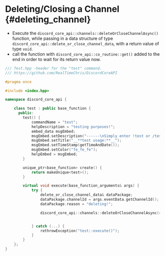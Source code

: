 Deleting/Closing a Channel {#deleting_channel}
============
- Execute the `discord_core_api::channels::deleteOrCloseChannelAsync()` function, while passing in a data structure of type `discord_core_api::delete_or_close_channel_data`, with a return value of type `void`.
- call the function with `discord_core_api::co_routine::get()` added to the end in order to wait for its return value now.

```cpp
/// Test.hpp -header for the "test" command.
/// https://github.com/RealTimeChris/DiscordCoreAPI

#pragma once

#include <index.hpp>

namespace discord_core_api {

	class test : public base_function {
	  public:
		test() {
			commandName = "test";
			helpDescription = "testing purposes!";
			embed_data msgEmbed;
			msgEmbed.setDescription("------\nSimply enter !test or /test!\n------");
			msgEmbed.setTitle("__**test usage:**__");
			msgEmbed.setTimeStamp(getTimeAndDate());
			msgEmbed.setColor("fe_fe_fe");
			helpEmbed = msgEmbed;
		}

		unique_ptr<base_function> create() {
			return makeUnique<test>();
		}

		virtual void execute(base_function_arguments& args) {
			try {
				delete_or_close_channel_data& dataPackage;
				dataPackage.channelId = args.eventData.getChannelId();
				dataPackage.reason = "deleting!";

				discord_core_api::channels::deleteOrCloseChannelAsync(const& dataPackage).get();


			} catch (...) {
				rethrowException("test::execute()");
			}
		}
	};
}
```
